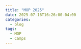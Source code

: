 ```yaml
---
title: "MOP 2025"
date: 2025-07-16T16:26:00-04:00
categories:
  - blog
tags:
  - MOP
  - Camps
---
```

